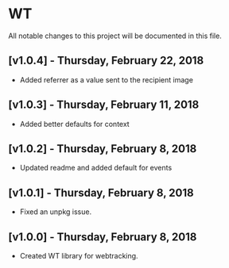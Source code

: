 # WT

All notable changes to this project will be documented in this file.

## [v1.0.4] - Thursday, February 22, 2018

 - Added referrer as a value sent to the recipient image
 
 ## [v1.0.3] - Thursday, February 11, 2018
 
  - Added better defaults for context

## [v1.0.2] - Thursday, February 8, 2018

 - Updated readme and added default for events

## [v1.0.1] - Thursday, February 8, 2018

 - Fixed an unpkg issue.


## [v1.0.0] - Thursday, February 8, 2018

 - Created WT library for webtracking.
